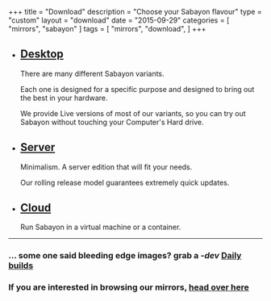 +++
title = "Download"
description = "Choose your Sabayon flavour"
type = "custom"
layout = "download"
date = "2015-09-29"
categories = [ "mirrors", "sabayon" ]
tags = [
    "mirrors",
    "download",
]
+++

* ## [Desktop](/desktop)

    There are many different Sabayon variants.

    Each one is designed for a specific purpose and designed to bring out the best in your hardware.

    We provide Live versions of most of our variants, so you can try out Sabayon without touching your Computer's Hard drive.

* ## [Server](/server)

    Minimalism. A server edition that will fit your needs.

    Our rolling release model guarantees extremely quick updates.

* ## [Cloud](/cloud)

    Run Sabayon in a virtual machine or a container.

<hr />

### ... some one said bleeding edge images? grab a *-dev* [<span class='fa fa-flask'></span> Daily builds](http://dl.sabayon.org/iso/daily/daily.html)

### If you are interested in browsing our mirrors, [head over here](/mirrors)
